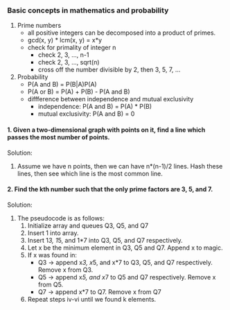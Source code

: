 ### Basic concepts in mathematics and probability
1. Prime numbers
	* all positive integers can be decomposed into a product of primes. 
	* gcd(x, y) * lcm(x, y) = x*y
	* check for primality of integer n 
		* check 2, 3, ..., n-1
		* check 2, 3, ..., sqrt(n)
		* cross off the number divisible by 2, then 3, 5, 7, ...
2. Probability
	* P(A and B) = P(B|A)P(A)
	* P(A or B) = P(A) + P(B) - P(A and B)
	* diffference between independence and mutual exclusivity
		* independence: P(A and B) = P(A) * P(B)
		* mutual exclusivity: P(A and B) = 0

#### 1. Given a two-dimensional graph with points on it, find a line which passes the most number of points.
Solution:

1. Assume we have n points, then we can have n*(n-1)/2 lines. Hash these lines, then see which line is the most common line. 

#### 2. Find the kth number such that the only prime factors are 3, 5, and 7.
Solution:

1. The pseudocode is as follows:
	1. Initialize array and queues Q3, Q5, and Q7
	2. Insert 1 into array.
	3. Insert 1*3, 1*5, and 1*7 into Q3, Q5, and Q7 respectively.
	4. Let x be the minimum element in Q3, Q5 and Q7. Append x to magic.
	5. If x was found in:
		* Q3 -> append x*3, x*5, and x*7 to Q3, Q5, and Q7 respectively. Remove x from Q3.
		* Q5 -> append x*5, and x*7 to Q5 and Q7 respectively. Remove x from Q5.
		* Q7 -> append x*7 to Q7. Remove x from Q7
	6. Repeat steps iv-vi until we found k elements. 


 